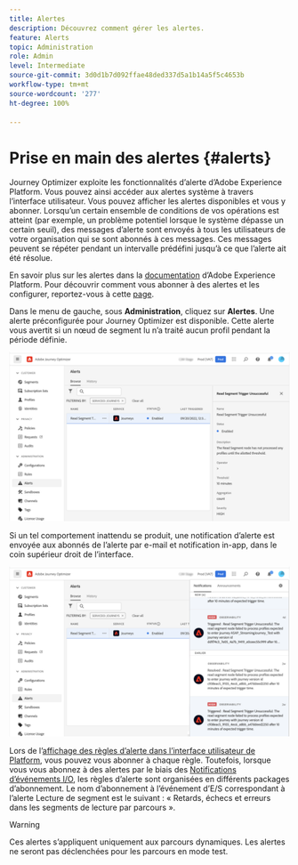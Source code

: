 ```yaml
---
title: Alertes
description: Découvrez comment gérer les alertes.
feature: Alerts
topic: Administration
role: Admin
level: Intermediate
source-git-commit: 3d0d1b7d092ffae48ded337d5a1b14a5f5c4653b
workflow-type: tm+mt
source-wordcount: '277'
ht-degree: 100%

---
```


# Prise en main des alertes {#alerts}

Journey Optimizer exploite les fonctionnalités d’alerte d’Adobe Experience Platform. Vous pouvez ainsi accéder aux alertes système à travers l’interface utilisateur. Vous pouvez afficher les alertes disponibles et vous y abonner. Lorsqu’un certain ensemble de conditions de vos opérations est atteint (par exemple, un problème potentiel lorsque le système dépasse un certain seuil), des messages d’alerte sont envoyés à tous les utilisateurs de votre organisation qui se sont abonnés à ces messages. Ces messages peuvent se répéter pendant un intervalle prédéfini jusqu’à ce que l’alerte ait été résolue.

En savoir plus sur les alertes dans la [documentation](https://experienceleague.adobe.com/docs/experience-platform/observability/alerts/overview.html?lang=fr) d’Adobe Experience Platform.
Pour découvrir comment vous abonner à des alertes et les configurer, reportez-vous à cette [page](https://experienceleague.adobe.com/docs/experience-platform/observability/alerts/ui.html?lang=fr).

Dans le menu de gauche, sous **Administration**, cliquez sur **Alertes**. Une alerte préconfigurée pour Journey Optimizer est disponible. Cette alerte vous avertit si un nœud de segment lu n’a traité aucun profil pendant la période définie.

![](assets/alerts1.png)

Si un tel comportement inattendu se produit, une notification d’alerte est envoyée aux abonnés de l’alerte par e-mail et notification in-app, dans le coin supérieur droit de l’interface.

![](assets/alerts2.png)

Lors de l’[affichage des règles d’alerte dans l’interface utilisateur de Platform](https://experienceleague.adobe.com/docs/experience-platform/observability/alerts/ui.html), vous pouvez vous abonner à chaque règle. Toutefois, lorsque vous vous abonnez à des alertes par le biais des [Notifications d’événements I/O](https://experienceleague.adobe.com/docs/experience-platform/observability/alerts/subscribe.html?lang=fr), les règles d’alerte sont organisées en différents packages d’abonnement. Le nom d’abonnement à l’événement d’E/S correspondant à l’alerte Lecture de segment est le suivant : « Retards, échecs et erreurs dans les segments de lecture par parcours ».

>[!WARNING]
>
>Ces alertes s’appliquent uniquement aux parcours dynamiques. Les alertes ne seront pas déclenchées pour les parcours en mode test.